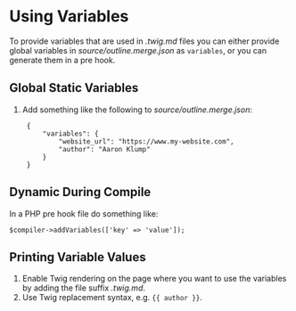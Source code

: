 # Using Variables

To provide variables that are used in _.twig.md_ files you can either provide global variables in _source/outline.merge.json_ as `variables`, or you can generate them in a pre hook.

## Global Static Variables

1. Add something like the following to  _source/outline.merge.json_:

        {
            "variables": {
                "website_url": "https://www.my-website.com",
                "author": "Aaron Klump"
            }
        }

## Dynamic During Compile

In a PHP pre hook file do something like:

    $compiler->addVariables(['key' => 'value']);

## Printing Variable Values

1. Enable Twig rendering on the page where you want to use the variables by adding the file suffix _.twig.md_.
1. Use Twig replacement syntax, e.g. `{{ author }}`.

